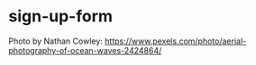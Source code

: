# sign-up-form

Photo by Nathan Cowley: https://www.pexels.com/photo/aerial-photography-of-ocean-waves-2424864/